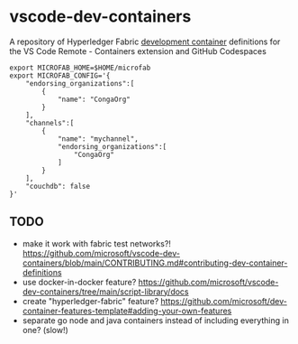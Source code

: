# vscode-dev-containers

A repository of Hyperledger Fabric [development container](https://containers.dev/) definitions for the VS Code Remote - Containers extension and GitHub Codespaces

```
export MICROFAB_HOME=$HOME/microfab
export MICROFAB_CONFIG='{
    "endorsing_organizations":[
        {
            "name": "CongaOrg"
        }
    ],
    "channels":[
        {
            "name": "mychannel",
            "endorsing_organizations":[
                "CongaOrg"
            ]
        }
    ],
    "couchdb": false
}'
```

## TODO

- make it work with fabric test networks?!
  https://github.com/microsoft/vscode-dev-containers/blob/main/CONTRIBUTING.md#contributing-dev-container-definitions
- use docker-in-docker feature?
  https://github.com/microsoft/vscode-dev-containers/tree/main/script-library/docs
- create "hyperledger-fabric" feature?
  https://github.com/microsoft/dev-container-features-template#adding-your-own-features
- separate go node and java containers instead of including everything in one? (slow!)
